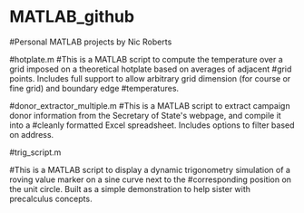 # MATLAB_github
#Personal MATLAB projects by Nic Roberts

#hotplate.m
#This is a MATLAB script to compute the temperature over a grid imposed on a theoretical hotplate based on averages of adjacent #grid points.  Includes full support  to allow arbitrary grid dimension (for course or fine grid) and boundary edge #temperatures.

#donor_extractor_multiple.m
#This is a MATLAB script to extract campaign donor information from the Secretary of State's webpage, and compile it into a #cleanly formatted Excel spreadsheet.  Includes options to filter based on address.

#trig_script.m

#This is a MATLAB script to display a dynamic trigonometry simulation of a roving value marker on a sine curve next to the #corresponding position on the unit circle.  Built as a simple demonstration to help sister with precalculus concepts.
